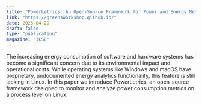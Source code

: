 ```yaml
---
title: "PowerLetrics: An Open-Source Framework for Power and Energy Metrics for Linux"
link: "https://greensworkshop.github.io/"
date: 2025-04-29
draft: false
type: "publication"
magazine: "ICSE"
---
```

The increasing energy consumption of software and hardware systems has become a significant concern due to its environmental impact and operational costs. While operating systems like Windows and macOS have proprietary, undocumented energy analytics functionality, this feature is still lacking in Linux. In this paper we introduce PowerLetrics, an open-source framework designed to monitor and analyze power consumption metrics on a process level on Linux.